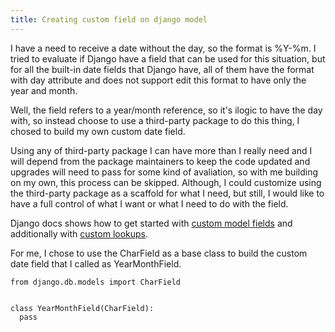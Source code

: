 ```yaml
---
title: Creating custom field on django model
---
```


I have a need to receive a date without the day, so the format is %Y-%m. I tried to evaluate if Django have a field that can be used for this situation, but for all the built-in date fields that Django have, all of them have the format with day attribute and does not support edit this format to have only the year and month.

Well, the field refers to a year/month reference, so it's ilogic to have the day with, so instead choose to use a third-party package to do this thing, I chosed to build my own custom date field.

Using any of third-party package I can have more than I really need and I will depend from the package maintainers to keep the code updated and upgrades will need to pass for some kind of avaliation, so with me building on my own, this process can be skipped. Although, I could customize using the third-party package as a scaffold for what I need, but still, I would like to have a full control of what I want or what I need to do with the field.

Django docs shows how to get started with [custom model fields](https://docs.djangoproject.com/en/3.2/howto/custom-model-fields/) and additionally with [custom lookups](https://docs.djangoproject.com/en/3.2/howto/custom-lookups/).

For me, I chose to use the CharField as a base class to build the custom date field that I called as YearMonthField.

```
from django.db.models import CharField


class YearMonthField(CharField):
  pass
```
